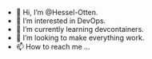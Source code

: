 - 👋 Hi, I’m @Hessel-Otten.
- 👀 I’m interested in DevOps.
- 🌱 I’m currently learning devcontainers.
- 💞️ I’m looking to make everything work.
- 📫 How to reach me ...

<!---
Hessel-Otten/Hessel-Otten is a ✨ special ✨ repository because its `README.md` (this file) appears on your GitHub profile.
You can click the Preview link to take a look at your changes.
--->
